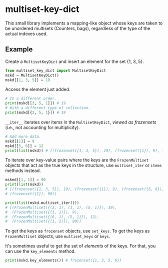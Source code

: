 # multiset-key-dict

This small library implements a mapping-like object whose keys are taken to be
unordered multisets (Counters, bags), regardless of the type of the actual
indexes used.

## Example

Create a `MultisetKeyDict` and insert an element for the set {1, 3, 5}.

```python
from multiset_key_dict import MultisetKeyDict
mskd = MultisetKeyDict()
mskd[[1, 3, 5]] = 19
```

Access the element just added.

```python
# In a different order.
print(mskd[[3, 5, 1]]) # 19
# With a different type of collection.
print(mskd[{3, 5, 1}]) # 19
```

`__iter__` iterates over items in the `MultisetKeyDict`, *viewed as frozensets*
(i.e., not accounting for multiplicity).

```python
# Add more data.
mskd[[1]] = 9
mskd[[5, 6]] = 12
print(list(mskd)) # [(frozenset({1, 3, 5}), 19), (frozenset({1}), 9), (frozenset({5, 6}), 12)]
```

To iterate over key-value pairs where the keys are the `FrozenMultiset` objects
that act as the true keys in the structure, use `multiset_iter` or `items`
methods instead.

```python
msked[[1, 1]] = 90
print(list(mskd))
# [(frozenset({1, 3, 5}), 19), (frozenset({1}), 9), (frozenset({5, 6}), 12),
# (frozenset({1}), 90)]

print(list(mskd.multiset_iter()))
# [(FrozenMultiset({(3, 1), (1, 1), (5, 1)}), 19), 
#  (FrozenMultiset({(1, 1)}), 9),
#  (FrozenMultiset({(6, 1), (5, 1)}), 12),
#  (FrozenMultiset({(1, 2)}), 90)]
```

To get the keys as `frozenset` objects, use `set_keys`. To get the keys as
`FrozenMultiset` objects, use `multiset_keys` or `keys`.

It's sometimes useful to get the set of *elements* of the keys. For that, you
can use the `key_elements` method.

```python
print(mskd.key_elements()) # frozenset({1, 3, 5, 6})
```
